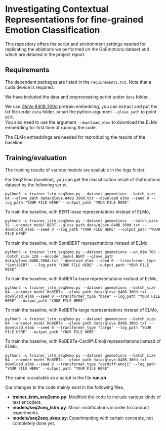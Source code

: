 # Investigating Contextual Representations for fine-grained Emotion Classification

This repository offers the script and environment settings needed for replicating the ablations we performed on the GoEmotions dataset and which are detailed in the project report.


## Requirements
The dependent packages are listed in the `requirements.txt`. Note that a cuda device is required.

We have included the data and preprocessing script under `data` folder.

We use [GloVe 840B 300d](https://nlp.stanford.edu/projects/glove/) pretrain embedding, you can extract and put the txt file under ``data`` folder.
or set the python argument `--glove_path` to point at it.  
You also need to use the argument  `--download_elmo` to download the ELMo embedding for first time of running the code.

The ELMo embeddings are needed for reproducing the results of the baseline.

## Training/evaluation 
The training results of various models are available in the logs folder.

For Seq2Emo (baseline), you can get the classification result of GoEmotions dataset by the following script.   

```
python3 -u trainer_lstm_seq2emo.py --dataset goemotions --batch_size 64 --glove_path data/glove.840B.300d.txt --download_elmo --seed 0 --log_path "YOUR FILE HERE" --output_path "YOUR FILE HERE"
```

To train the baseline, with BERT-base representations instead of ELMo,
```
python3 -u trainer_lstm_seq2emo.py --dataset goemotions  --batch_size 32 --encoder_model BERT --glove_path data/glove.840B.300d.txt --download_elmo --seed 0 --log_path "YOUR FILE HERE" --output_path "YOUR FILE HERE"
```
To train the baseline, with SentiBERT representations instead of ELMo,
```
python3 -u trainer_lstm_seq2emo.py --dataset goemotions --en_dim 768 --batch_size 128 --encoder_model BERT --glove_path data/glove.840B.300d.txt --download_elmo --seed 0 --transformer_type "SentiBERT"  --log_path "YOUR FILE HERE" --output_path "YOUR FILE HERE"
```

To train the baseline, with RoBERTa-base representations instead of ELMo,
```
python3 -u trainer_lstm_seq2emo.py --dataset goemotions --batch_size 64 --encoder_model RoBERTa --glove_path data/glove.840B.300d.txt --download_elmo --seed 0 --transformer_type "base" --log_path "YOUR FILE HERE" --output_path "YOUR FILE HERE"
```

To train the baseline, with RoBERTa-large representations instead of ELMo,
```
python3 -u trainer_lstm_seq2emo.py --dataset goemotions --batch_size 64 --encoder_model RoBERTa --glove_path data/glove.840B.300d.txt --download_elmo --seed 0 --transformer_type "large" --log_path "YOUR FILE HERE" --output_path "YOUR FILE HERE"
```
To train the baseline, with RoBERTa-Cardiff-Emoji representations instead of ELMo,
```
python3 -u trainer_lstm_seq2emo.py --dataset goemotions --batch_size 64 --encoder_model RoBERTa --glove_path data/glove.840B.300d.txt --download_elmo --seed 0 --transformer_type "cardiff-emoji" --log_path "YOUR FILE HERE" --output_path "YOUR FILE HERE"
```
The same is available as a script in the file **run.sh**

Our changes to the code mainly exist in the following files,

* **trainer_lstm_seq2emo.py**: Modified the code to include various kinds of text encoders.
* **models/seq2seq_lstm.py**: Minor modifications in order to conduct experiments.
* **models/seq2seq_skep.py**: Experimenting with certain concepts, not completely done yet.




